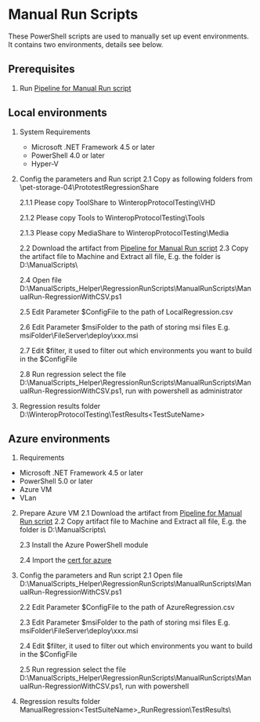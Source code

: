 ﻿# Manual Run Scripts

These PowerShell scripts are used to manually set up event environments. It contains two environments, details see below.

## Prerequisites
1. Run [Pipeline for Manual Run script](https://iatsh.visualstudio.com/WindowsProtocolTestSuites/_build?definitionId=118)

## Local environments

1. System Requirements

   * Microsoft .NET Framework 4.5 or later
   * PowerShell 4.0 or later
   * Hyper-V

2. Config the parameters and Run script
   2.1 Copy as following folders from \\pet-storage-04\PrototestRegressionShare

      2.1.1 Please copy ToolShare to WinteropProtocolTesting\VHD

      2.1.2 Please copy Tools to WinteropProtocolTesting\Tools

      2.1.3 Please copy MediaShare to WinteropProtocolTesting\Media
    
   2.2 Download the artifact from [Pipeline for Manual Run script](https://iatsh.visualstudio.com/WindowsProtocolTestSuites/_build?definitionId=118)
   2.3 Copy the artifact file to Machine and Extract all file, E.g. the folder is D:\ManualScripts\

   2.4 Open file D:\ManualScripts\_Helper\RegressionRunScripts\ManualRunScripts\ManualRun-RegressionWithCSV.ps1 

   2.5 Edit Parameter $ConfigFile to the path of LocalRegression.csv

   2.6 Edit Parameter $msiFolder to the path of storing msi files E.g. msiFolder\FileServer\deploy\xxx.msi

   2.7 Edit $filter, it used to filter out which environments you want to build in the $ConfigFile 

   2.8 Run regression select the file  D:\ManualScripts\_Helper\RegressionRunScripts\ManualRunScripts\ManualRun-RegressionWithCSV.ps1, run with powershell as administrator 

3. Regression results folder 
   D:\WinteropProtocolTesting\TestResults\<TestSuteName>

## Azure environments

1. Requirements

  * Microsoft .NET Framework 4.5 or later
  * PowerShell 5.0 or later
  * Azure VM
  * VLan

2. Prepare Azure VM
   2.1 Download the artifact from [Pipeline for Manual Run script](https://iatsh.visualstudio.com/WindowsProtocolTestSuites/_build?definitionId=118)
   2.2 Copy artifact file to Machine and Extract all file, E.g. the folder is D:\ManualScripts\

   2.3 Install the Azure PowerShell module

   2.4 Import the [cert for azure](AzureScripts\Certificates\WindowsTestSuite.pfx)

2. Config the parameters and Run script
   2.1 Open file D:\ManualScripts\_Helper\RegressionRunScripts\ManualRunScripts\ManualRun-RegressionWithCSV.ps1 

   2.2 Edit Parameter $ConfigFile to the path of AzureRegression.csv

   2.3 Edit Parameter $msiFolder to the path of storing msi files E.g. msiFolder\FileServer\deploy\xxx.msi

   2.4 Edit $filter, it used to filter out which environments you want to build in the $ConfigFile 

   2.5 Run regression select the file  D:\ManualScripts\_Helper\RegressionRunScripts\ManualRunScripts\ManualRun-RegressionWithCSV.ps1, run with powershell

3. Regression results folder 
   ManualRegression\<TestSuiteName>_RunRegression\TestResults\